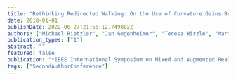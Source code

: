 ```yaml
---
title: "Rethinking Redirected Walking: On the Use of Curvature Gains Beyond Perceptual Limitations and Revisiting Bending Gains"
date: 2018-01-01
publishDate: 2022-06-27T21:55:12.749802Z
authors: ["Michael Rietzler", "Jan Gugenheimer", "Teresa Hirzle", "Martin Deubzer", "\textbfE. Langbehn", "Enrico Rukzio"]
publication_types: ["1"]
abstract: ""
featured: false
publication: "*IEEE International Symposium on Mixed and Augmented Reality (ISMAR)*"
tags: ["SecondAuthorConference"]
---
```


